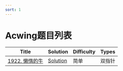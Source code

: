 ```yaml
---
sort: 1
---
```

# Acwing题目列表

| Title                                                          | Solution                              | Difficulty | Types  |
| -------------------------------------------------------------- | ------------------------------------- | ---------- | ------ |
| [1922. 懒惰的牛](https://www.acwing.com/problem/content/1924/) | [Solution](./acwing/1922.懒惰的牛.md) | 简单       | 双指针 |


